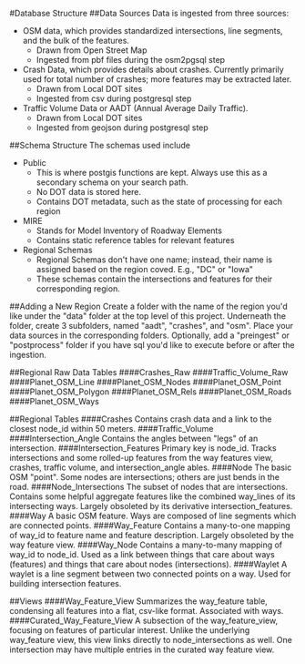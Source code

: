#Database Structure
##Data Sources
Data is ingested from three sources: 
* OSM data, which provides standardized intersections, line segments, and the bulk of the features. 
  * Drawn from Open Street Map
  * Ingested from pbf files during the osm2pgsql step
* Crash Data, which provides details about crashes. Currently primarily used for total number of crashes; more features may be extracted later.
  * Drawn from Local DOT sites
  * Ingested from csv during postgresql step
* Traffic Volume Data or AADT (Annual Average Daily Traffic). 
  * Drawn from Local DOT sites
  * Ingested from geojson during postgresql step

##Schema Structure
The schemas used include
* Public
  * This is where postgis functions are kept. Always use this as a secondary schema on your search path.
  * No DOT data is stored here.
  * Contains DOT metadata, such as the state of processing for each region
* MIRE
  * Stands for Model Inventory of Roadway Elements
  * Contains static reference tables for relevant features
* Regional Schemas
  * Regional Schemas don't have one name; instead, their name is assigned based on the region coved. E.g., "DC" or "Iowa"
  * These schemas contain the intersections and features for their corresponding region.

##Adding a New Region
Create a folder with the name of the region you'd like under the "data" folder at the top level of this project.
Underneath the folder, create 3 subfolders, named "aadt", "crashes", and "osm". Place your data sources in the corresponding folders.
Optionally, add a "preingest" or "postprocess" folder if you have sql you'd like to execute before or after the ingestion.

##Regional Raw Data Tables
####Crashes_Raw
####Traffic_Volume_Raw
####Planet_OSM_Line
####Planet_OSM_Nodes
####Planet_OSM_Point
####Planet_OSM_Polygon
####Planet_OSM_Rels
####Planet_OSM_Roads
####Planet_OSM_Ways

##Regional Tables
####Crashes
Contains crash data and a link to the closest node_id within 50 meters.
####Traffic_Volume
####Intersection_Angle
Contains the angles between "legs" of an intersection.
####Intersection_Features
Primary key is node_id. Tracks intersections and some rolled-up features from the way features view, crashes, traffic volume, and intersection_angle ables.
####Node
The basic OSM "point".
Some nodes are intersections; others are just bends in the road.
####Node_Intersections
The subset of nodes that are intersections. Contains some helpful aggregate features like the combined way_lines of its intersecting ways. Largely obsoleted by its derivative intersection_features.
####Way
A basic OSM feature. Ways are composed of line segments which are connected points. 
####Way_Feature
Contains a many-to-one mapping of way_id to feature name and feature description. Largely obsoleted by the way feature view.
####Way_Node
Contains a many-to-many mapping of way_id to node_id. Used as a link between things that care about ways (features) and things that care about nodes (intersections).
####Waylet
A waylet is a line segment between two connected points on a way. Used for building intersection features.

##Views
####Way_Feature_View
Summarizes the way_feature table, condensing all features into a flat, csv-like format. Associated with ways.
####Curated_Way_Feature_View
A subsection of the way_feature_view, focusing on features of particular interest. Unlike the underlying way_feature view, this view links directly to node_intersections as well. One intersection may have multiple entries in the curated way feature view.
